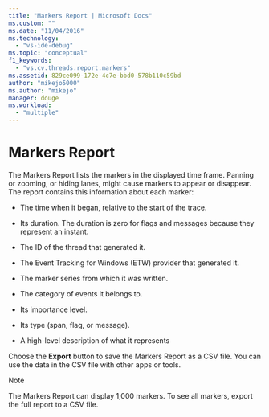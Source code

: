 ```yaml
---
title: "Markers Report | Microsoft Docs"
ms.custom: ""
ms.date: "11/04/2016"
ms.technology: 
  - "vs-ide-debug"
ms.topic: "conceptual"
f1_keywords: 
  - "vs.cv.threads.report.markers"
ms.assetid: 829ce099-172e-4c7e-bbd0-578b110c59bd
author: "mikejo5000"
ms.author: "mikejo"
manager: douge
ms.workload: 
  - "multiple"
---
```

# Markers Report
The Markers Report lists the markers in the displayed time frame.  Panning or zooming, or hiding lanes, might cause markers to appear or disappear. The report contains this information about each marker:  
  
-   The time when it began, relative to the start of the trace.  
  
-   Its duration. The duration is zero for flags and messages because they represent an instant.  
  
-   The ID of the thread that generated it.  
  
-   The Event Tracking for Windows (ETW) provider that generated it.  
  
-   The marker series from which it was written.  
  
-   The category of events it belongs to.  
  
-   Its importance level.  
  
-   Its type (span, flag, or message).  
  
-   A high-level description of what it represents  
  
 Choose the **Export** button to save the Markers Report as a CSV file. You can use the data in the CSV file with other apps or tools.  
  
> [!NOTE]
>  The Markers Report can display 1,000 markers. To see all markers, export the full report to a CSV file.